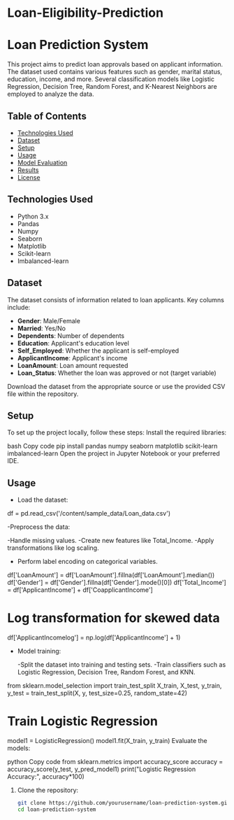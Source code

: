 # Loan-Eligibility-Prediction

# Loan Prediction System

This project aims to predict loan approvals based on applicant information. The dataset used contains various features such as gender, marital status, education, income, and more. Several classification models like Logistic Regression, Decision Tree, Random Forest, and K-Nearest Neighbors are employed to analyze the data.

## Table of Contents
- [Technologies Used](#technologies-used)
- [Dataset](#dataset)
- [Setup](#setup)
- [Usage](#usage)
- [Model Evaluation](#model-evaluation)
- [Results](#results)
- [License](#license)

## Technologies Used

- Python 3.x
- Pandas
- Numpy
- Seaborn
- Matplotlib
- Scikit-learn
- Imbalanced-learn

## Dataset

The dataset consists of information related to loan applicants. Key columns include:
- **Gender**: Male/Female
- **Married**: Yes/No
- **Dependents**: Number of dependents
- **Education**: Applicant's education level
- **Self_Employed**: Whether the applicant is self-employed
- **ApplicantIncome**: Applicant's income
- **LoanAmount**: Loan amount requested
- **Loan_Status**: Whether the loan was approved or not (target variable)

Download the dataset from the appropriate source or use the provided CSV file within the repository.

## Setup

To set up the project locally, follow these steps:
Install the required libraries:

bash
Copy code
pip install pandas numpy seaborn matplotlib scikit-learn imbalanced-learn
Open the project in Jupyter Notebook or your preferred IDE.

## Usage
- Load the dataset:

df = pd.read_csv('/content/sample_data/Loan_data.csv')

-Preprocess the data:

  -Handle missing values.
  -Create new features like Total_Income.
  -Apply transformations like log scaling.
  - Perform label encoding on categorical variables.

df['LoanAmount'] = df['LoanAmount'].fillna(df['LoanAmount'].median())
df['Gender'] = df['Gender'].fillna(df['Gender'].mode()[0])
df['Total_Income'] = df['ApplicantIncome'] + df['CoapplicantIncome']
# Log transformation for skewed data
df['ApplicantIncomelog'] = np.log(df['ApplicantIncome'] + 1)

- Model training:

  -Split the dataset into training and testing sets.
  -Train classifiers such as Logistic Regression, Decision Tree, Random Forest, and KNN.

from sklearn.model_selection import train_test_split
X_train, X_test, y_train, y_test = train_test_split(X, y, test_size=0.25, random_state=42)

# Train Logistic Regression
model1 = LogisticRegression()
model1.fit(X_train, y_train)
Evaluate the models:

python
Copy code
from sklearn.metrics import accuracy_score
accuracy = accuracy_score(y_test, y_pred_model1)
print("Logistic Regression Accuracy:", accuracy*100)

1. Clone the repository:
   ```bash
   git clone https://github.com/yourusername/loan-prediction-system.git
   cd loan-prediction-system
